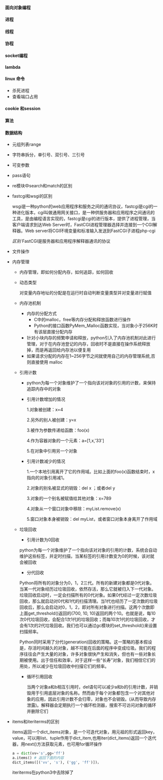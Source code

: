 #### 面向对象编程

#### 进程

#### 线程

#### 协程

#### socket编程

#### lambda

#### linux 命令

- 杀死进程
- 查看端口占用

#### cookie 和session

#### 算法



#### 数据结构

* 元组列表range

* 字符串拆分，单引号、双引号、三引号

* 可变参数

* pass语句

* re模块中search和match的区别

* fastcgi和wsgi的区别

  wsgi是一种python的web应用程序和服务之间的通讯协议，fastcgi是cgi的一种进化版本，cgi叫做通用网关接口，是一种供服务器和应用程序之间通讯的工具，是由编程语言实现的，fastcgi是cgi的进行版本，提供了进程管理，当客户端请求到达Web Server时，FastCGI进程管理器选择并连接到一个CGI解释器。Web server将CGI环境变量和标准输入发送到FastCGI子进程php-cgi

  *区别* FastCGI是服务器和应用程序解释器通讯的协议

* 文件操作

  

* 内存管理

  * 内存管理，即如何分配内存，如何追踪，如何回收

  * 动态类型

    对变量内存地址的分配是在运行时自动判断变量类型并对变量进行赋值

  * 内存池机制

    * 内存的分配方式
      * C中的malloc，free等内存分配和释放函数进行操作
      * Python的接口函数PyMem_Malloc函数实现，当对象小于256K时有该层直接分配内存
    * 针对小块内存的频繁申请和释放，python引入了内存池机制对此进行管理，对于在内存池登记的内存，回收时不是直接在操作系统释放掉，而是再返回给内存池以便复用
    * 如果请求分配的内存在1~256字节之间就使用自己的内存管理系统,否则直接使用 malloc

  * 引用计数

    * python为每一个对象维护了一个指向该对对象的引用的计数，来保持追踪内存中的对象

    * 引用计数增加的情况

      1.对象被创建：x=4

      2.另外的别人被创建：y=x

      3.被作为参数传递给函数：foo(x)

      4.作为容器对象的一个元素：a=[1,x,'33']

      5.在对象中引用另一个对象

    * 引用计数减少的情况

      1.一个本地引用离开了它的作用域。比如上面的foo(x)函数结束时，x指向的对象引用减1。

      2.对象的别名被显式的销毁：del x ；或者del y

      3.对象的一个别名被赋值给其他对象：x=789

      4.对象从一个窗口对象中移除：myList.remove(x)

      5.窗口对象本身被销毁：del myList，或者窗口对象本身离开了作用域

      

  * 垃圾回收

    * 引用计数为0回收

    python为每一个对象维护了一个指向该对对象的引用的计数，系统会自动维护这些标签，并定时扫描，当某标签的引用计数变为0的时候，该对就会被回收

    * 分代回收

    Python将所有的对象分为0，1，2三代。所有的新建对象都是0代对象。当某一代对象经历过垃圾回收，依然存活，那么它就被归入下一代对象。垃圾回收启动时，一定会扫描所有的0代对象。如果0代经过一定次数垃圾回收，那么就启动对0代和1代的扫描清理。当1代也经历了一定次数的垃圾回收后，那么会启动对0，1，2，即对所有对象进行扫描。这两个次数即上面get_threshold()返回的(700, 10, 10)返回的两个10。也就是说，每10次0代垃圾回收，会配合1次1代的垃圾回收；而每10次1代的垃圾回收，才会有1次的2代垃圾回收。我们也可以通过gc模块的set_threshold()来设置扫描频率。

    Python同时采用了分代(generation)回收的策略。这一策略的基本假设是，存活时间越久的对象，越不可能在后面的程序中变成垃圾。我们的程序往往会产生大量的对象，许多对象很快产生和消失，但也有一些对象长期被使用。出于信任和效率，对于这样一些“长寿”对象，我们相信它们的用处，所以减少在垃圾回收中扫描它们的频率。

    * 循环引用回收

      当两个对象a和b相互引用时，del语句可以减少a和b的引用计数，并销毁用于引用底层对象的名称。然而由于每个对象都包含一个对其他对象的应用，因此引用计数不会归零，对象也不会销毁。(从而导致内存泄露)。解释器会定期执行一个循环检测器，搜索不可访问对象的循环并删除它们

      

* items和iteriterms的区别

  items返回一个dict_items对象，是一个可迭代对象，用元祖的形式返回key，value，可以用list、tuple作用于dict_item,也用iter(dict_items)返回一个迭代器，用next()方法获取元素，也可用for循环操作

  ``````python
  a = dict(vv='s',gg='ff')
  a.items() # 返回下面的内容
  dict_items([('vv', 's'), ('gg', 'ff')])，
  ``````

  iteriterms在python3中去除掉了